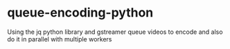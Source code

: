 # queue-encoding-python
Using the jq python library and gstreamer queue videos to encode and also do it in parallel with multiple workers
